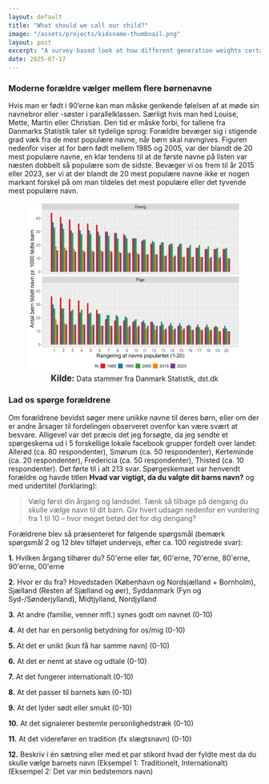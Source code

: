 ```yaml
---
layout: default
title: "What should we call our child?"
image: "/assets/projects/kidsname-thumbnail.png"
layout: post
excerpt: "A survey-based look at how different generation weights certain factors when naming childs. Article on Danish."
date: 2025-07-17
---
```


### Moderne forældre vælger mellem flere børnenavne

Hvis man er født i 90’erne kan man måske genkende følelsen af at møde sin navnebror eller -søster i parallelklassen. Særligt hvis man hed Louise, Mette, Martin eller Christian. Den tid er måske forbi, for tallene fra Danmarks Statistik taler sit tydelige sprog: Forældre bevæger sig i stigende grad væk fra de mest populære navne, når børn skal navngives. Figuren nedenfor viser at for børn født mellem 1985 og 2005, var der blandt de 20 mest populære navne, en klar tendens til at de første navne på listen var næsten dobbelt så populære som de sidste. Bevæger vi os frem til år 2015 eller 2023, ser vi at der blandt de 20 mest populære navne ikke er nogen markant forskel på om man tildeles det mest populære eller det tyvende mest populære navn. 

<figure style="text-align: center;">
 <img src="/assets/projects/foedsler.png" alt="De mest populære børnenavne henover generationer" width="600">
 <figcaption style="text-align: center;">
   <strong style="font-size: 1.2em;">Kilde:</strong> Data stammer fra Danmark Statistik, dst.dk
 </figcaption>
</figure>

### Lad os spørge forældrene

Om forældrene bevidst søger mere unikke navne til deres børn, eller om der er andre årsager til fordelingen observeret ovenfor kan være svært  at besvare. Alligevel var det præcis det jeg forsøgte, da jeg sendte et spørgeskema ud i 5 forskellige lokale facebook grupper fordelt over landet: Allerød (ca. 80 respondenter), Smørum (ca. 50 respondenter), Kerteminde (ca. 20 respondenter), Fredericia (ca. 50 respondenter), Thisted (ca. 10 respondenter). Det førte til i alt 213 svar. Spørgeskemaet var henvendt forældre og havde titlen **Hvad var vigtigt, da du valgte dit barns navn?** og med undertitel (forklaring):

> Vælg først din årgang og landsdel. Tænk så tilbage på dengang du skulle vælge navn til dit barn. Giv hvert udsagn nedenfor en vurdering fra 1 til 10 – hvor meget betød det for dig dengang?

Forældrene blev så præsenteret for følgende spørgsmål (bemærk spørgsmål 2 og 12 blev tilføjet undervejs, efter ca. 100 registrede svar):

**1.** Hvilken årgang tilhører du? 50'erne eller før, 60'erne, 70'erne, 80'erne, 90'erne, 00'erne

**2.** Hvor er du fra? Hovedstaden (København og Nordsjælland + Bornholm), Sjælland (Resten af Sjælland og øer), Syddanmark (Fyn og Syd-/Sønderjylland), Midtjylland, Nordjylland  

**3.** At andre (familie, venner mfl.) synes godt om navnet (0-10)

**4.** At det har en personlig betydning for os/mig (0-10)

**5.** At det er unikt (kun få har samme navn) (0-10)

**6.** At det er nemt at stave og udtale (0-10)

**7.** At det fungerer internationalt (0-10)

**8.** At det passer til barnets køn (0-10)

**9.** At det lyder sødt eller smukt (0-10)

**10.** At det signalerer bestemte personlighedstræk (0-10)

**11.** At det viderefører en tradition (fx slægtsnavn) (0-10)

**12.** Beskriv i én sætning eller med et par stikord hvad der fyldte mest da du skulle vælge barnets navn
(Eksempel 1: Traditionelt, Internationalt)
(Eksempel 2: Det var min bedstemors navn)

